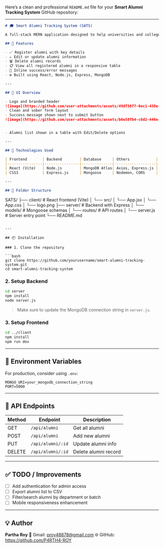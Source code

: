 Here’s a clean and professional `README.md` file for your **Smart Alumni Tracking System** GitHub repository:

---

```markdown
# 🎓 Smart Alumni Tracking System (SATS)

A full-stack MERN application designed to help universities and colleges track their alumni efficiently. Users can register, update, and manage alumni records including department, batch, contact info, current position, and LinkedIn profile.

## 🔧 Features

- ✅ Register alumni with key details
- ✏️ Edit or update alumni information
- 🗑️ Delete alumni records
- 📋 View all registered alumni in a responsive table
- 💬 Inline success/error messages
- ⚙️ Built using React, Node.js, Express, MongoDB

---

## 📸 UI Overview

- Logo and branded header
![image](https://github.com/user-attachments/assets/49df58f7-0ec1-438e-8afc-eecdd77c2504)
- Clean and sober form layout
- Success message shown next to submit button
![image](https://github.com/user-attachments/assets/b6e58fb4-c6d2-446e-9990-bec0fb42ad65)


- Alumni list shown in a table with Edit/Delete options

---

## 🚀 Technologies Used

| Frontend       | Backend        | Database     | Others            |
|----------------|----------------|--------------|-------------------|
| React (Vite)   | Node.js        | MongoDB Atlas| Axios, Express.js |
| CSS3           | Express.js     | Mongoose     | Nodemon, CORS     |

---

## 📂 Folder Structure

```

SATS/
├── client/            # React frontend (Vite)
│   └── src/
│       └── App.jsx
│       └── App.css
│       └── logo.png
├── server/            # Backend with Express
│   └── models/        # Mongoose schemas
│   └── routes/        # API routes
│   └── server.js      # Server entry point
└── README.md

````

---

## 📦 Installation

### 1. Clone the repository

```bash
git clone https://github.com/yourusername/smart-alumni-tracking-system.git
cd smart-alumni-tracking-system
````

### 2. Setup Backend

```bash
cd server
npm install
node server.js
```

> Make sure to update the MongoDB connection string in `server.js`.

### 3. Setup Frontend

```bash
cd ../client
npm install
npm run dev
```

---

## 🔐 Environment Variables

For production, consider using `.env`:

```env
MONGO_URI=your_mongodb_connection_string
PORT=5000
```

---

## 📃 API Endpoints

| Method | Endpoint          | Description          |
| ------ | ----------------- | -------------------- |
| GET    | `/api/alumni`     | Get all alumni       |
| POST   | `/api/alumni`     | Add new alumni       |
| PUT    | `/api/alumni/:id` | Update alumni info   |
| DELETE | `/api/alumni/:id` | Delete alumni record |

---

## ✅ TODO / Improvements

* [ ] Add authentication for admin access
* [ ] Export alumni list to CSV
* [ ] Filter/search alumni by department or batch
* [ ] Mobile responsiveness enhancement

---

## 💡 Author

**Partha Roy**
📧 Gmail: proy48878@gmail.com
🌐 GitHub: https://github.com/P4RTH4-ROY


